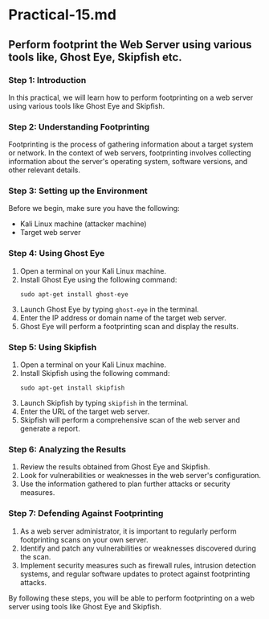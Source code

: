 # Practical-15.md

## Perform footprint the Web Server using various tools like, Ghost Eye, Skipfish etc.

### Step 1: Introduction
In this practical, we will learn how to perform footprinting on a web server using various tools like Ghost Eye and Skipfish.

### Step 2: Understanding Footprinting
Footprinting is the process of gathering information about a target system or network. In the context of web servers, footprinting involves collecting information about the server's operating system, software versions, and other relevant details.

### Step 3: Setting up the Environment
Before we begin, make sure you have the following:
- Kali Linux machine (attacker machine)
- Target web server

### Step 4: Using Ghost Eye
1. Open a terminal on your Kali Linux machine.
2. Install Ghost Eye using the following command:
   ```
   sudo apt-get install ghost-eye
   ```
3. Launch Ghost Eye by typing `ghost-eye` in the terminal.
4. Enter the IP address or domain name of the target web server.
5. Ghost Eye will perform a footprinting scan and display the results.

### Step 5: Using Skipfish
1. Open a terminal on your Kali Linux machine.
2. Install Skipfish using the following command:
   ```
   sudo apt-get install skipfish
   ```
3. Launch Skipfish by typing `skipfish` in the terminal.
4. Enter the URL of the target web server.
5. Skipfish will perform a comprehensive scan of the web server and generate a report.

### Step 6: Analyzing the Results
1. Review the results obtained from Ghost Eye and Skipfish.
2. Look for vulnerabilities or weaknesses in the web server's configuration.
3. Use the information gathered to plan further attacks or security measures.

### Step 7: Defending Against Footprinting
1. As a web server administrator, it is important to regularly perform footprinting scans on your own server.
2. Identify and patch any vulnerabilities or weaknesses discovered during the scan.
3. Implement security measures such as firewall rules, intrusion detection systems, and regular software updates to protect against footprinting attacks.

By following these steps, you will be able to perform footprinting on a web server using tools like Ghost Eye and Skipfish.

